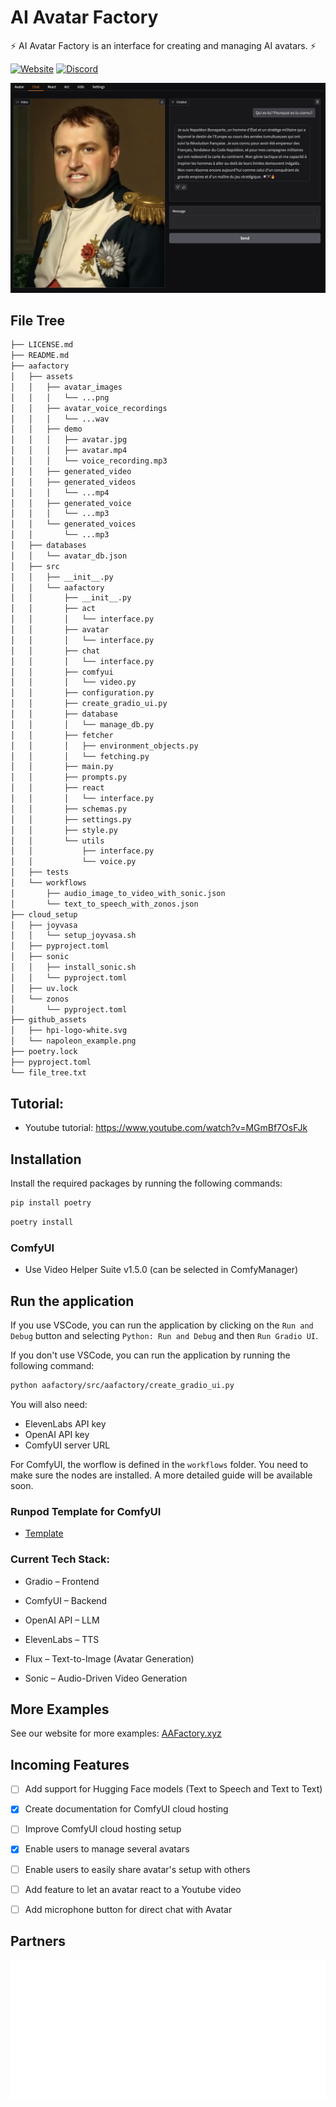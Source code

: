 # AI Avatar Factory

⚡ AI Avatar Factory is an interface for creating and managing AI avatars. ⚡

[![Website](https://img.shields.io/badge/website-000000?style=for-the-badge&logo=AAFactory.xyz&logoColor=white
)](https://aafactory.xyz/)
[![Discord](https://img.shields.io/badge/Discord-7289DA?style=for-the-badge&logo=discord&logoColor=white)](https://discord.gg/C2Rjy8Q2ER)

![AAFactory Screenshot](https://github.com/Reekomer/aafactory/blob/main/github_assets/napoleon_example.png?raw=true)


## File Tree

```bash
├── LICENSE.md
├── README.md
├── aafactory
│   ├── assets
│   │   ├── avatar_images
│   │   │   └── ...png
│   │   ├── avatar_voice_recordings
│   │   │   └── ...wav
│   │   ├── demo
│   │   │   ├── avatar.jpg
│   │   │   ├── avatar.mp4
│   │   │   └── voice_recording.mp3
│   │   ├── generated_video
│   │   ├── generated_videos
│   │   │   └── ...mp4
│   │   ├── generated_voice
│   │   │   └── ...mp3
│   │   └── generated_voices
│   │       └── ...mp3
│   ├── databases
│   │   └── avatar_db.json
│   ├── src
│   │   ├── __init__.py
│   │   └── aafactory
│   │       ├── __init__.py
│   │       ├── act
│   │       │   └── interface.py
│   │       ├── avatar
│   │       │   └── interface.py
│   │       ├── chat
│   │       │   └── interface.py
│   │       ├── comfyui
│   │       │   └── video.py
│   │       ├── configuration.py
│   │       ├── create_gradio_ui.py
│   │       ├── database
│   │       │   └── manage_db.py
│   │       ├── fetcher
│   │       │   ├── environment_objects.py
│   │       │   └── fetching.py
│   │       ├── main.py
│   │       ├── prompts.py
│   │       ├── react
│   │       │   └── interface.py
│   │       ├── schemas.py
│   │       ├── settings.py
│   │       ├── style.py
│   │       └── utils
│   │           ├── interface.py
│   │           └── voice.py
│   ├── tests
│   └── workflows
│       ├── audio_image_to_video_with_sonic.json
│       └── text_to_speech_with_zonos.json
├── cloud_setup
│   ├── joyvasa
│   │   └── setup_joyvasa.sh
│   ├── pyproject.toml
│   ├── sonic
│   │   ├── install_sonic.sh
│   │   └── pyproject.toml
│   ├── uv.lock
│   └── zonos
│       └── pyproject.toml
├── github_assets
│   ├── hpi-logo-white.svg
│   └── napoleon_example.png
├── poetry.lock
├── pyproject.toml
└── file_tree.txt
```


## Tutorial:
- Youtube tutorial: https://www.youtube.com/watch?v=MGmBf7OsFJk
## Installation

Install the required packages by running the following commands:

```bash
pip install poetry
```

```bash
poetry install
```

### ComfyUI
- Use Video Helper Suite v1.5.0 (can be selected in ComfyManager)

## Run the application

If you use VSCode, you can run the application by clicking on the `Run and Debug` button and selecting `Python: Run and Debug` and then `Run Gradio UI`.

If you don't use VSCode, you can run the application by running the following command:

```bash
python aafactory/src/aafactory/create_gradio_ui.py
```

You will also need:
- ElevenLabs API key
- OpenAI API key
- ComfyUI server URL

For ComfyUI, the worflow is defined in the `workflows` folder. You need to make sure the nodes are installed. A more detailed guide will be available soon.

### Runpod Template for ComfyUI

- [Template](https://runpod.io/console/deploy?template=laidmkkjli&ref=uw67f0zc)


### Current Tech Stack:

- Gradio – Frontend

- ComfyUI – Backend

- OpenAI API – LLM

- ElevenLabs – TTS

- Flux – Text-to-Image (Avatar Generation)

- Sonic – Audio-Driven Video Generation


## More Examples

See our website for more examples: [AAFactory.xyz](https://aafactory.xyz/)


## Incoming Features

- [ ] Add support for Hugging Face models (Text to Speech and Text to Text)
- [x] Create documentation for ComfyUI cloud hosting
- [ ] Improve ComfyUI cloud hosting setup
- [x] Enable users to manage several avatars
- [ ] Enable users to easily share avatar's setup with others
- [ ] Add feature to let an avatar react to a Youtube video
- [ ] Add microphone button for direct chat with Avatar


## Partners

![HPI Logo](https://github.com/Reekomer/aafactory/blob/main/github_assets/hpi-logo-white.svg?raw=true)
